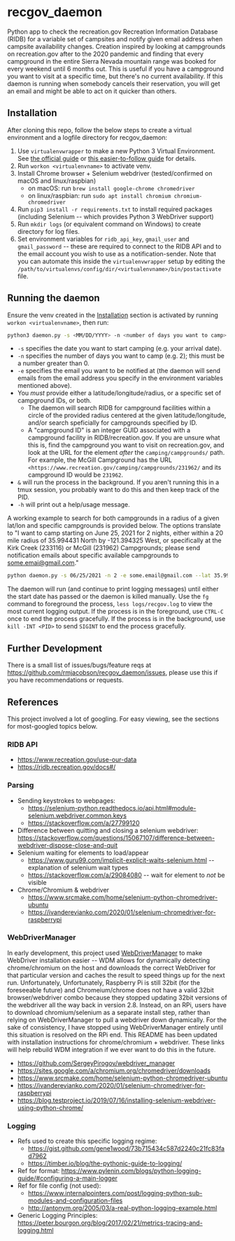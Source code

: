 # recgov_daemon

Python app to check the recreation.gov Recreation Information Database (RIDB) for a variable set of campsites and notify given email address when campsite availability changes. Creation inspired by looking at campgrounds on recreation.gov after to the 2020 pandemic and finding that every campground in the entire Sierra Nevada mountain range was booked for every weekend until 6 months out. This is useful if you have a campground you want to visit at a specific time, but there's no current availability. If this daemon is running when somebody cancels their reservation, you will get an email and might be able to act on it quicker than others.

## Installation

After cloning this repo, follow the below steps to create a virtual environment and a logfile directory for recgov_daemon:

1. Use `virtualenvwrapper` to make a new Python 3 Virtual Environment. See [the official guide](https://virtualenvwrapper.readthedocs.io/en/latest/install.html#basic-installation) or [this easier-to-follow guide](https://medium.com/@gitudaniel/installing-virtualenvwrapper-for-python3-ad3dfea7c717) for details.
2. Run `workon <virtualenvname>` to activate venv.
3. Install Chrome browser + Selenium webdriver (tested/confirmed on macOS and linux/raspbian)
    - on macOS: run `brew install google-chrome chromedriver`
    - on linux/raspbian: run `sudo apt install chromium chromium-chromedriver`
4. Run `pip3 install -r requirements.txt` to install required packages (including Selenium -- which provides Python 3 WebDriver support)
5. Run `mkdir logs` (or equivalent command on Windows) to create directory for log files.
6. Set environment variables for `ridb_api_key`, `gmail_user` and `gmail_password` -- these are required to connect to the RIDB API and to the email account you wish to use as a notification-sender. Note that you can automate this inside the `virtualenvwrapper` setup by editing the `/path/to/virtualenvs/config/dir/<virtualenvname>/bin/postactivate` file.

## Running the daemon

Ensure the venv created in the [Installation](#installation) section is activated by running `workon <virtualenvname>`, then run:

```bash
python3 daemon.py -s <MM/DD/YYYY> -n <number of days you want to camp> -e <email address you want to be notified at> [--lat <latitude> --lon <longitude> -r <radius in miles>] [--campground_ids <campground_id1,id2,...idN>] &
```

- `-s` specifies the date you want to start camping (e.g. your arrival date).
- `-n` specifies the number of days you want to camp (e.g. 2); this must be a number greater than 0.
- `-e` specifies the email you want to be notified at (the daemon will send emails from the email address you specify in the environment variables mentioned above).
- You _must_ provide either a latitude/longitude/radius, or a specific set of campground IDs, or both.
  - The daemon will search RIDB for campground facilities within a circle of the provided radius centered at the given latitude/longitude, and/or search speficially for campgrounds specified by ID.
  - A "campground ID" is an integer GUID associated with a campground facility in RIDB/recreation.gov. If you are unsure what this is, find the campground you want to visit on recreation.gov, and look at the URL for the element _after_ the `camping/campgrounds/` path. For example, the McGill Campground has the URL `<https://www.recreation.gov/camping/campgrounds/231962/` and its campground ID would be `231962`.
- `&` will run the process in the background. If you aren't running this in a tmux session, you probably want to do this and then keep track of the PID.
- `-h` will print out a help/usage message.

A working example to search for both campgrounds in a radius of a given lat/lon and specific campgrounds is provided below. The options translate to "I want to camp starting on June 25, 2021 for 2 nights, either within a 20 mile radius of 35.994431 North by -121.394325 West, or specifically at the Kirk Creek (233116) or McGill (231962) Campgrounds; please send notification emails about specific available campgrounds to some.emai@gmail.com."

```bash
python daemon.py -s 06/25/2021 -n 2 -e some.email@gmail.com --lat 35.994431 --lon -121.394325 -r 20 --campground_ids 233116,231962 &
```

The daemon will run (and continue to print logging messages) until either the start date has passed or the daemon is killed manually. Use the `fg` command to foreground the process, `less logs/recgov.log` to view the most current logging output. If the process is in the foreground, use `CTRL-C` once to end the process gracefully. If the process is in the background, use `kill -INT <PID>` to send `SIGINT` to end the process gracefully.

## Further Development

There is a small list of issues/bugs/feature reqs at <https://github.com/rmjacobson/recgov_daemon/issues>, please use this if you have recommendations or requests.

## References

This project involved a lot of googling.  For easy viewing, see the sections for most-googled topics below.

### RIDB API

- <https://www.recreation.gov/use-our-data>
- <https://ridb.recreation.gov/docs#/>

### Parsing

- Sending keystrokes to webpages:
  - <https://selenium-python.readthedocs.io/api.html#module-selenium.webdriver.common.keys>
  - <https://stackoverflow.com/a/27799120>
- Difference between quitting and closing a selenium webdriver: <https://stackoverflow.com/questions/15067107/difference-between-webdriver-dispose-close-and-quit>
- Selenium waiting for elements to load/appear
  - <https://www.guru99.com/implicit-explicit-waits-selenium.html> -- explanation of selenium wait types
  - <https://stackoverflow.com/a/29084080> -- wait for element to *not* be visible
- Chrome/Chromium & webdriver
  - <https://www.srcmake.com/home/selenium-python-chromedriver-ubuntu>
  - <https://ivanderevianko.com/2020/01/selenium-chromedriver-for-raspberrypi>

### WebDriverManager

In early development, this project used [WebDriverManager](https://github.com/SergeyPirogov/webdriver_manager) to make WebDriver installation easier -- WDM allows for dynamically detecting chrome/chromium on the host and downloads the correct WebDriver for that particular version and caches the result to speed things up for the next run. Unfortunately, Unfortunately, Raspberry Pi is still 32bit (for the foreseeable future) and Chromeium/chrome does not have a valid 32bit browser/webdriver combo because they stopped updating 32bit versions of the webdriver all the way back in version 2.8. Instead, on an RPi, users have to download chromium/selenium as a separate install step, rather than relying on WebDriverManager to pull a webdriver down dynamically. For the sake of consistency, I have stopped using WebDriverManager entirely until this situation is resolved on the RPi end. This README has been updated with installation instructions for chrome/chromium + webdriver. These links will help rebuild WDM integration if we ever want to do this in the future.

- <https://github.com/SergeyPirogov/webdriver_manager>
- <https://sites.google.com/a/chromium.org/chromedriver/downloads>
- <https://www.srcmake.com/home/selenium-python-chromedriver-ubuntu>
- <https://ivanderevianko.com/2020/01/selenium-chromedriver-for-raspberrypi>
- <https://blog.testproject.io/2019/07/16/installing-selenium-webdriver-using-python-chrome/>

### Logging

- Refs used to create this specific logging regime:
  - <https://gist.github.com/gene1wood/73b715434c587d2240c21fc83fad7962>
  - <https://timber.io/blog/the-pythonic-guide-to-logging/>
- Ref for format: <https://www.pylenin.com/blogs/python-logging-guide/#configuring-a-main-logger>
- Ref for file config (not used):
  - <https://www.internalpointers.com/post/logging-python-sub-modules-and-configuration-files>
  - <http://antonym.org/2005/03/a-real-python-logging-example.html>
- Generic Logging Principles: <https://peter.bourgon.org/blog/2017/02/21/metrics-tracing-and-logging.html>

